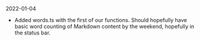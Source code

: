 2022-01-04
 - Added words.ts with the first of our functions. Should hopefully have basic word counting of Markdown content by the weekend, hopefully in the status bar.